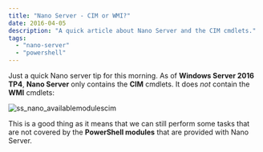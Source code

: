```yaml
---
title: "Nano Server - CIM or WMI?"
date: 2016-04-05
description: "A quick article about Nano Server and the CIM cmdlets."
tags:
  - "nano-server"
  - "powershell"
---
```


Just a quick Nano server tip for this morning. As of **Windows Server 2016 TP4**, **Nano Server** only contains the **CIM** cmdlets. It does _not_ contain the **WMI** cmdlets:

![ss_nano_availablemodulescim](/assets/images/screenshots/ss_nano_availablemodulescim.png)

This is a good thing as it means that we can still perform some tasks that are not covered by the **PowerShell modules** that are provided with Nano Server.
